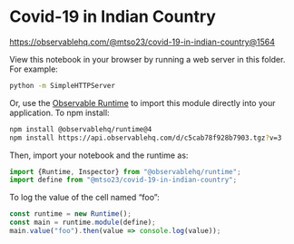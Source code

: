 # Covid-19 in Indian Country

https://observablehq.com/@mtso23/covid-19-in-indian-country@1564

View this notebook in your browser by running a web server in this folder. For
example:

~~~sh
python -m SimpleHTTPServer
~~~

Or, use the [Observable Runtime](https://github.com/observablehq/runtime) to
import this module directly into your application. To npm install:

~~~sh
npm install @observablehq/runtime@4
npm install https://api.observablehq.com/d/c5cab78f928b7903.tgz?v=3
~~~

Then, import your notebook and the runtime as:

~~~js
import {Runtime, Inspector} from "@observablehq/runtime";
import define from "@mtso23/covid-19-in-indian-country";
~~~

To log the value of the cell named “foo”:

~~~js
const runtime = new Runtime();
const main = runtime.module(define);
main.value("foo").then(value => console.log(value));
~~~
